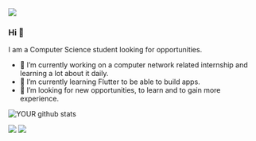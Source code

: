 <img src="https://www.google.com/url?sa=i&url=https%3A%2F%2Fstock.adobe.com%2Fsearch%3Fk%3D%2522binary%2Bbackground%2522&psig=AOvVaw3HiMzmkSqqk81q2oQsiXfl&ust=1694611468279000&source=images&cd=vfe&opi=89978449&ved=0CA4QjRxqFwoTCLjfqeiVpYEDFQAAAAAdAAAAABAi">

### Hi 👋
I am a Computer Science student looking for opportunities.
- 🔭 I’m currently working on a computer network related internship and learning a lot about it daily.
- 🌱 I’m currently learning Flutter to be able to build apps.
- 🤝 I’m looking for new opportunities, to learn and to gain more experience. 

![YOUR github stats](https://github-readme-stats.vercel.app/api?username=AndreVitorG)

[<img src="https://img.shields.io/badge/linkedin-%230077B5.svg?&style=for-the-badge&logo=linkedin&logoColor=white" />](https://www.linkedin.com/in/andre-vitor-gabriel-2a70b521b) [<img src = "https://img.shields.io/badge/instagram-%23E4405F.svg?&style=for-the-badge&logo=instagram&logoColor=white">](https://www.instagram.com/andre_vitor.g?igshid=OGQ5ZDc2ODk2ZA==)
